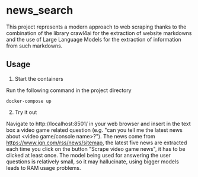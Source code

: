 # news_search
This project represents a modern approach to web scraping thanks to the combination of the library crawl4ai
for the extraction of website markdowns and the use of Large Language Models for the extraction
of information from such markdowns.

## Usage

1) Start the containers

Run the following command in the project directory

```
docker-compose up
```

2) Try it out

Navigate to http://localhost:8501/ in your web browser and insert in the text box a
video game related question (e.g. "can you tell me the latest news about <video game/console name>?").
The news come from https://www.ign.com/rss/news/sitemap, the latest five news are extracted
each time you click on the button "Scrape video game news", it has to be clicked at least once.
The model being used for answering the user questions is relatively small, so it may hallucinate, using bigger models leads
to RAM usage problems.